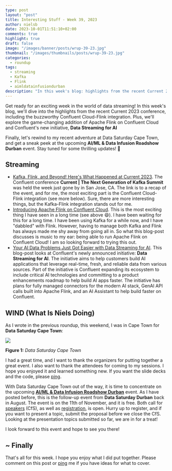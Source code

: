 ```yaml
---
type: post
layout: "post"
title: Interesting Stuff - Week 39, 2023
author: nielsb
date: 2023-10-01T11:51:10+02:00
comments: true
highlight: true
draft: false
image: "/images/banner/posts/wrup-39-23.jpg"
thumbnail: "/images/thumbnails/posts/wrup-39-23.jpg"
categories:
  - roundup
tags:
  - streaming
  - Kafka
  - Flink
  - aimldatainfusiondurban
description: "In this week's blog: highlights from the recent Current 2023 conference. Confluent Cloud-Flink integration. Confluent's new initiative, Data Streaming for AI. Finally, a bit about Data Saturday Cape Town, and get a sneak peek at the upcoming AI/ML & Data Infusion Roadshow Durban event."
---
```


Get ready for an exciting week in the world of data streaming! In this week's blog, we'll dive into the highlights from the recent Current 2023 conference, including the buzzworthy Confluent Cloud-Flink integration. Plus, we'll explore the game-changing addition of Apache Flink on Confluent Cloud and Confluent's new initiative, **Data Streaming for AI** 

Finally, let's rewind to my recent adventure at Data Saturday Cape Town, and get a sneak peek at the upcoming **AI/ML & Data Infusion Roadshow Durban** event. Stay tuned for some thrilling updates! 🚀

<!--more-->

## Streaming

* [Kafka, Flink, and Beyond! Here's What Happened at Current 2023][1]. The Confluent conference **Current | The Next Generation of Kafka Summit** was held the week just gone by in San Jose, CA. The link is to a recap of the event, and for me, the most exciting part is the Confluent Cloud-Flink integration (see more below). Sure, there are more interesting things, but the Kafka-Flink integration stands out for me.
* [Introducing Apache Flink on Confluent Cloud][2]. This is the most exciting thing I have seen in a long time (see above :smile:). I have been waiting for this for a long time. I have been using Kafka for a while now, and I have "dabbled" with Flink. However, having to manage both Kafka and Flink has always made me shy away from going all in. So what this blog-post discusses is music to my ear: being able to run Apache Flink on Confluent Cloud! I am so looking forward to trying this out.
* [Your AI Data Problems Just Got Easier with Data Streaming for AI][3]. This blog-post looks at Confluent's newly announced initiative: **Data Streaming for AI**. The initiative aims to help customers build AI applications that leverage real-time, fresh, and reliable data from various sources. Part of the initiative is Confluent expanding its ecosystem to include critical AI technologies and committing to a product enhancements roadmap to help build AI apps faster. The initiative has plans for fully managed connectors for the modern AI stack, GenAI API calls built into Apache Flink, and an AI Assistant to help build faster on Confluent.

## WIND (What Is Niels Doing)

As I wrote in the previous roundup, this weekend, I was in Cape Town for **Data Saturday Cape Town**:

![](/images/posts/ds-cpt-collage.jpg)

**Figure 1:** *Data Saturday Cape Town*

I had a great time, and I want to thank the organizers for putting together a great event. I also want to thank the attendees for coming to my sessions. I hope you enjoyed it and learned something new. If you want the slide decks and the code, please [ping][ma].

With Data Saturday Cape Town out of the way, it is time to concentrate on the upcoming [**AI/ML & Data Infusion Roadshow Durban**][4] event. As I have posted before, this is the follow-up event from **Data Saturday Durban** back in August. The event is on the 11th of November, and it is free. Both call for [speakers][5] (CfS), as well as [registration][6], is open. Hurry up to register, and if you want to present a topic, submit the proposal before we close the CfS. Looking at the presentation topics submitted so far, we are in for a treat!

I look forward to this event and hope to see you there!

## ~ Finally

That's all for this week. I hope you enjoy what I did put together. Please comment on this post or [ping][ma] me if you have ideas for what to cover.

[ma]: mailto:niels.it.berglund@gmail.com
[mp]: https://blog.acolyer.org
[iq]: https://www.infoq.com/
[ew]: http://sqlonice.com/
[re]: http://blog.revolutionanalytics.com
[sqsk]: https://www.sqlskills.com
[mdaveyblog]: https://mdavey.wordpress.com/
[charlblog]: https://charlla.com/

[jovpop]: https://twitter.com/JovanPop_MSFT
[bobw]: https://twitter.com/bobwardms
[revod]: https://twitter.com/revodavid
[lonny]: https://twitter.com/sqL_handLe
[ewtw]: https://twitter.com/sqlOnIce
[buckw]: https://twitter.com/BuckWoodyMSFT
[mattw]: https://twitter.com/matthewwarren
[murba]: https://twitter.com/muratdemirbas
[daveda]: https://twitter.com/davidthecoder
[adcol]: https://twitter.com/adriancolyer
[jesrod]: https://twitter.com/jrdothoughts
[tomaz]: https://twitter.com/tomaz_tsql
[dataart]: https://twitter.com/dataartisans
[luis]: https://twitter.com/luis_de_sousa
[benstop]: https://twitter.com/benstopford
[conflu]: https://twitter.com/confluentinc
[tylert]: https://twitter.com/tyler_treat
[andrewng]: https://twitter.com/AndrewYNg
[lawr]: https://twitter.com/bytezn
[jue]: https://twitter.com/b0rk
[yan]: https://twitter.com/theburningmonk
[danny]: https://twitter.com/g9yuayon
[rmoff]: https://twitter.com/rmoff
[ryansw]: https://twitter.com/ryanswanstrom
[pabloc]: https://twitter.com/pabloc_ds
[mklep]: https://twitter.com/martinkl
[mdavey]: https://twitter.com/matt_davey
[jboner]: https://twitter.com/jboner
[joeduff]: https://twitter.com/funcOfJoe
[charl]: https://twitter.com/charllamprecht
[dbricks]: https://twitter.com/databricks
[adsit]: https://twitter.com/SitnikAdam
[vicky]: https://twitter.com/vickyharp
[dscentral]: https://twitter.com/DataScienceCtrl
[natemc]: https://twitter.com/natemcmaster
[ads]: https://twitter.com/azuredatastudio
[travw]: https://twitter.com/radtravis
[emilk]: https://twitter.com/IsTheArchitect
[netflx]: https://netflixtechblog.com/
[hubert]: https://www.linkedin.com/in/hkdulay/
[jserra]: https://www.linkedin.com/in/jamesserra/

[1]: https://www.confluent.io/blog/current-2023-recap-kafka-flink/
[2]: https://www.confluent.io/blog/introducing-flink-on-confluent-cloud/
[3]: https://www.confluent.io/blog/ai-data-streaming/
[4]: https://aimldatadurban.org/ai-ml-infusion-dbn/
[5]: https://sessionize.com/aiml-durban-2023/
[6]: https://www.eventbrite.com/e/ai-data-infusion-roadshow-durban-tickets-719641636507
